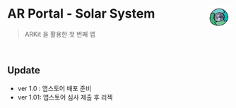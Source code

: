# AR Portal - Solar System <img src = "images/Icon.png" width = 50 align = right>
> ARKit 을 활용한 첫 번째 앱

<br/>

## Update
- ver 1.0 : 앱스토어 배포 준비
- ver 1.01: 앱스토어 심사 제출 후 리젝
